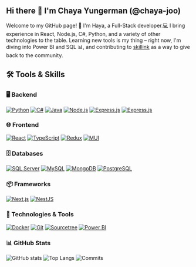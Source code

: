 ## Hi there 👋 I'm Chaya Yungerman (@chaya-joo)
Welcome to my GitHub page! 🚀 I'm Haya, a Full-Stack developer.💻 I bring experience in React, Node.js, C#, Python, and a variety of other technologies to the table. Learning new tools is my thing – right now, I'm diving into Power BI and SQL 📊, and contributing to [skillink](https://www.skillink.org/) as a way to give back to the community.
## 🛠️ Tools & Skills  

### **🖥 Backend**  
[![Python](https://img.shields.io/badge/-Python-3776AB?style=for-the-badge&logo=python&logoColor=white)](https://www.python.org/)
[![C#](https://img.shields.io/badge/-C%23-239120?style=for-the-badge&logo=csharp&logoColor=white)](https://learn.microsoft.com/en-us/dotnet/csharp/)
[![Java](https://img.shields.io/badge/-Java-007396?style=for-the-badge&logo=java&logoColor=white)](https://www.java.com/)
[![Node.js](https://img.shields.io/badge/-Node.js-339933?style=for-the-badge&logo=nodedotjs&logoColor=white)](https://nodejs.org/)
[![Express.js](https://img.shields.io/badge/-Express.js-000000?style=for-the-badge&logo=express&logoColor=white)](https://expressjs.com/)
[![Express.js](https://img.shields.io/badge/-Express.js-000000?style=for-the-badge&logo=express&logoColor=gray)](https://expressjs.com/)

### **🌐 Frontend**  
[![React](https://img.shields.io/badge/-React-61DAFB?style=for-the-badge&logo=react&logoColor=black)](https://react.dev/)
[![TypeScript](https://img.shields.io/badge/-TypeScript-3178C6?style=for-the-badge&logo=typescript&logoColor=white)](https://www.typescriptlang.org/)
[![Redux](https://img.shields.io/badge/-Redux-764ABC?style=for-the-badge&logo=redux&logoColor=white)](https://redux.js.org/)
[![MUI](https://img.shields.io/badge/-MUI-007FFF?style=for-the-badge&logo=mui&logoColor=white)](https://mui.com/)

### **🗄️ Databases**  
[![SQL Server](https://img.shields.io/badge/-SQL%20Server-CC2927?style=for-the-badge&logo=microsoft-sql-server&logoColor=white)](https://www.microsoft.com/en-us/sql-server/)
[![MySQL](https://img.shields.io/badge/-MySQL-4479A1?style=for-the-badge&logo=mysql&logoColor=white)](https://www.mysql.com/)
[![MongoDB](https://img.shields.io/badge/-MongoDB-47A248?style=for-the-badge&logo=mongodb&logoColor=white)](https://www.mongodb.com/)
[![PostgreSQL](https://img.shields.io/badge/-PostgreSQL-336791?style=for-the-badge&logo=postgresql&logoColor=black)](https://www.postgresql.org/)

### **📦 Frameworks**  
[![Next.js](https://img.shields.io/badge/-Next.js-000000?style=for-the-badge&logo=next.js&logoColor=white)](https://nextjs.org/)
[![NestJS](https://img.shields.io/badge/-NestJS-E0234E?style=for-the-badge&logo=nestjs&logoColor=white)](https://nestjs.com/)

### **🔧 Technologies & Tools**  
[![Docker](https://img.shields.io/badge/-Docker-2496ED?style=for-the-badge&logo=docker&logoColor=white)](https://www.docker.com/)
[![Git](https://img.shields.io/badge/-Git-F05032?style=for-the-badge&logo=git&logoColor=white)](https://git-scm.com/)
[![Sourcetree](https://img.shields.io/badge/-Sourcetree-0052CC?style=for-the-badge&logo=sourcetree&logoColor=white)](https://www.sourcetreeapp.com/)
[![Power BI](https://img.shields.io/badge/-Power%20BI-F2C811?style=for-the-badge&logo=powerbi&logoColor=black)](https://powerbi.microsoft.com/)

### **📊 GitHub Stats**  
![GitHub stats](https://github-readme-stats.vercel.app/api?username=chaya-joo&show_icons=true&count_private=true&hide_title=true&hide=prs)
![Top Langs](https://github-readme-stats.vercel.app/api/top-langs/?username=chaya-joo&langs_count=10&layout=compact)
![Commits](https://github-readme-streak-stats.herokuapp.com/?user=chaya-joo)

<!--
**chaya-joo/chaya-joo** is a ✨ _special_ ✨ repository because its `README.md` (this file) appears on your GitHub profile.

Here are some ideas to get you started:
Welcome to my GitHub page! I'm Haya, a Full-Stack developer. I bring experience in React, Node.js, C#, Python, and a variety of other technologies to the table. Learning new tools is my thing – right now, I'm diving into Power BI and SQL, and contributing to skiiLink as a way to give back to the community.
- 🔭 I’m currently working on ...
- 🌱 I’m currently learning ...
- 👯 I’m looking to collaborate on ...
- 🤔 I’m looking for help with ...
- 💬 Ask me about ...
- 📫 How to reach me: ...
- 😄 Pronouns: ...
- ⚡ Fun fact: ...
-->
